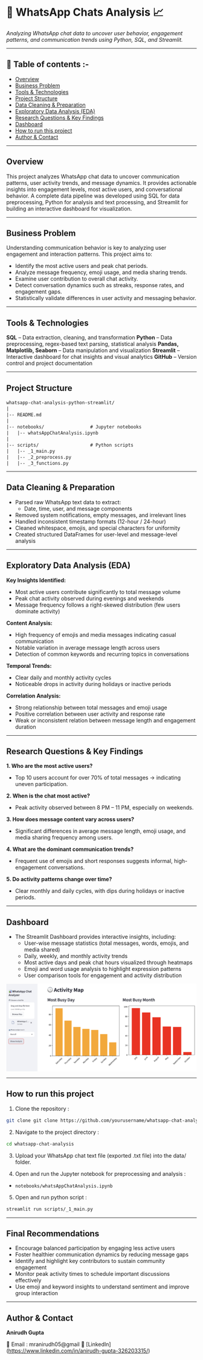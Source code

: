 # 💬 WhatsApp Chats Analysis 📈

_Analyzing WhatsApp chat data to uncover user behavior, engagement patterns, and communication trends using Python, SQL, and Streamlit._

---

## 📌 Table of contents :-
- <a href="#overview">Overview</a>
- <a href="#business-problem">Business Problem</a>
- <a href="#tools--technologies">Tools & Technologies</a>
- <a href="#project-structure">Project Structure</a>
- <a href="#data-cleaning-preparation">Data Cleaning & Preparation</a>
- <a href="#exploratory-data-analysis-eda">Exploratory Data Analysis (EDA)</a>
- <a href="#research-questions--key-findings">Research Questions & Key Findings</a>
- <a href="#dashboard">Dashboard</a>
- <a href="#how-to-run-this-project">How to run this project</a>
- <a href="#author--contact">Author & Contact</a>

---
<h2><a class="anchor" id="overview"></a>Overview</h2>

This project analyzes WhatsApp chat data to uncover communication patterns, user activity trends, and message dynamics. It provides actionable insights into engagement levels, most active users, and conversational behavior. A complete data pipeline was developed using SQL for data preprocessing, Python for analysis and text processing, and Streamlit for building an interactive dashboard for visualization.

---

<h2><a class="anchor" id="business-problem"></a>Business Problem</h2>

Understanding communication behavior is key to analyzing user engagement and interaction patterns. This project aims to:
- Identify the most active users and peak chat periods.
- Analyze message frequency, emoji usage, and media sharing trends.
- Examine user contribution to overall chat activity.
- Detect conversation dynamics such as streaks, response rates, and engagement gaps.
- Statistically validate differences in user activity and messaging behavior.

---

<h2><a class="anchor" id="tools--technologies"></a>Tools & Technologies</h2>

**SQL** – Data extraction, cleaning, and transformation
**Python** – Data preprocessing, regex-based text parsing, statistical analysis
**Pandas, Matplotlib, Seaborn** – Data manipulation and visualization
**Streamlit** – Interactive dashboard for chat insights and visual analytics
**GitHub** – Version control and project documentation

---

<h2><a class="anchor" id="project-structure"></a>Project Structure</h2>

```
whatsapp-chat-analysis-python-streamlit/
|
|-- README.md
|
|-- notebooks/                 # Jupyter notebooks 
|   |-- whatsAppChatAnalysis.ipynb
|
|-- scripts/                   # Python scripts
|   |-- _1_main.py
|   |-- _2_preprocess.py
|   |-- _3_functions.py
```

---

<h2><a class="anchor" id="data-cleaning--preparation"></a>Data Cleaning & Preparation</h2>

- Parsed raw WhatsApp text data to extract:
    - Date, time, user, and message components
- Removed system notifications, empty messages, and irrelevant lines
- Handled inconsistent timestamp formats (12-hour / 24-hour)
- Cleaned whitespace, emojis, and special characters for uniformity
- Created structured DataFrames for user-level and message-level analysis

---

<h2><a class="anchor" id="exploratory-data-analysis-eda"></a>Exploratory Data Analysis (EDA)</h2>

**Key Insights Identified:**
- Most active users contribute significantly to total message volume
- Peak chat activity observed during evenings and weekends
- Message frequency follows a right-skewed distribution (few users dominate activity)

**Content Analysis:**
- High frequency of emojis and media messages indicating casual communication
- Notable variation in average message length across users
- Detection of common keywords and recurring topics in conversations

**Temporal Trends:**
- Clear daily and monthly activity cycles
- Noticeable drops in activity during holidays or inactive periods

**Correlation Analysis:**
- Strong relationship between total messages and emoji usage
- Positive correlation between user activity and response rate
- Weak or inconsistent relation between message length and engagement duration

---

<h2><a class="anchor" id="research-questions--key-findings"></a>Research Questions & Key Findings</h2>

**1. Who are the most active users?**
- Top 10 users account for over 70% of total messages → indicating uneven participation.

**2. When is the chat most active?**
- Peak activity observed between 8 PM – 11 PM, especially on weekends.

**3. How does message content vary across users?**
- Significant differences in average message length, emoji usage, and media sharing frequency among users.

**4. What are the dominant communication trends?**
- Frequent use of emojis and short responses suggests informal, high-engagement conversations.

**5. Do activity patterns change over time?**
- Clear monthly and daily cycles, with dips during holidays or inactive periods.

---

<h2><a class="anchor" id="dashboard"></a>Dashboard</h2>

- The Streamlit Dashboard provides interactive insights, including:
    - User-wise message statistics (total messages, words, emojis, and media shared)
    - Daily, weekly, and monthly activity trends
    - Most active days and peak chat hours visualized through heatmaps
    - Emoji and word usage analysis to highlight expression patterns
    - User comparison tools for engagement and activity distribution

![WhatsApp Chat Analysis Dashboard](images/whatsapp-chat-analysis-dashboard.png)

---

<h2><a class="anchor" id="how-to-run-this-project"></a>How to run this project</h2>

1. Clone the repository :
```bash
git clone git clone https://github.com/yourusername/whatsapp-chat-analysis.git
```

2. Navigate to the project directory :
```bash
cd whatsapp-chat-analysis
```

3. Upload your WhatsApp chat text file (exported .txt file) into the data/ folder.

4. Open and run the Jupyter notebook for preprocessing and analysis :
- `notebooks/whatsAppChatAnalysis.ipynb`

5. Open and run python script :
```bash
streamlit run scripts/_1_main.py
```

---

<h2><a class="anchor" id="final-recommendatioins"></a>Final Recommendations</h2>

- Encourage balanced participation by engaging less active users
- Foster healthier communication dynamics by reducing message gaps
- Identify and highlight key contributors to sustain community engagement
- Monitor peak activity times to schedule important discussions effectively
- Use emoji and keyword insights to understand sentiment and improve group interaction

---

<h2><a class="anchor" id="author--contact"></a>Author & Contact</h2>

**Anirudh Gupta**

📧 Email : mranirudh05@gmail
🔗 [LinkedIn] (https://www.linkedin.com/in/anirudh-gupta-326203315/)
